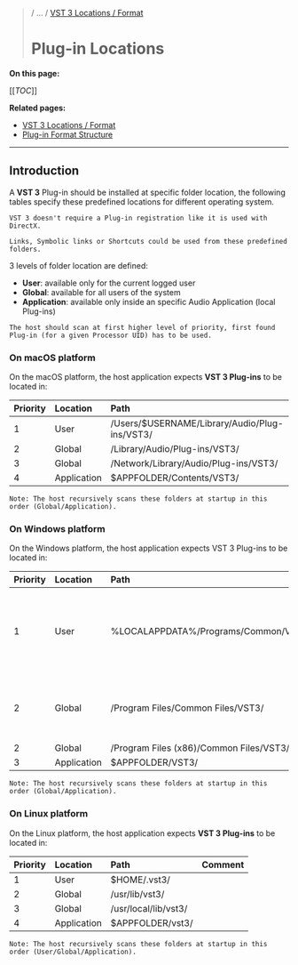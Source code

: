 >/ ... / [VST 3 Locations / Format](../Locations+Format/Index.md)
>
># Plug-in Locations

**On this page:**

[[_TOC_]]

**Related pages:**

- [VST 3 Locations / Format](../Locations+Format/Index.md)
- [Plug-in Format Structure](../Locations+Format/Plugin+Format.md)

---

## Introduction

A **VST 3** Plug-in should be installed at specific folder location, the following tables specify these predefined locations for different operating system.

```admonish info
VST 3 doesn't require a Plug-in registration like it is used with DirectX.
```
```admonish warning
Links, Symbolic links or Shortcuts could be used from these predefined folders.
```
3 levels of folder location are defined:

- **User**: available only for the current logged user
- **Global**: available for all users of the system
- **Application**: available only inside an specific Audio Application (local Plug-ins)

```admonish info
The host should scan at first higher level of priority, first found Plug-in (for a given Processor UID) has to be used.
```

### On macOS platform

On the macOS platform, the host application expects **VST 3 Plug-ins** to be located in:

| Priority | Location | Path | Comment |
| :- | :- | :- | :- |
| 1 |  User | /Users/$USERNAME/Library/Audio/Plug-ins/VST3/ |
| 2 |  Global | /Library/Audio/Plug-ins/VST3/ |
| 3 |  Global | /Network/Library/Audio/Plug-ins/VST3/ |
| 4 |  Application | $APPFOLDER/Contents/VST3/ |

```admonish info
Note: The host recursively scans these folders at startup in this order (Global/Application).
```

### On Windows platform

On the Windows platform, the host application expects VST 3 Plug-ins to be located in:

| Priority | Location | Path | Comment |
| :- | :- | :- | :- |
| 1 | User | %LOCALAPPDATA%/Programs/Common/VST3/ | FOLDERID_UserProgramFilesCommon</p> native bitdepth:</p> • 32bit Plug-in on 32bit OS,<br> • 64bit on 64bit OS<br> Mainly used for development use case. |
| 2 | Global | /Program Files/Common Files/VST3/ | FOLDERID_ProgramFilesCommon</p> native bitdepth:</p> • 32bit Plug-in on 32bit OS,<br> • 64bit on 64bit OS |
| 2 | Global | /Program Files (x86)/Common Files/VST3/ | 32bit Plug-ins on 64bit Windows |
| 3 | Application | $APPFOLDER/VST3/ | |

```admonish info
Note: The host recursively scans these folders at startup in this order (Global/Application).
```

### On Linux platform

On the Linux platform, the host application expects **VST 3 Plug-ins** to be located in:

| Priority | Location | Path | Comment |
| :- | :- | :- | :- |
| 1 | User | $HOME/.vst3/ |
| 2 | Global | /usr/lib/vst3/ |
| 3 | Global | /usr/local/lib/vst3/ |
| 4 | Application | $APPFOLDER/vst3/ |	

```admonish info
Note: The host recursively scans these folders at startup in this order (User/Global/Application).
```